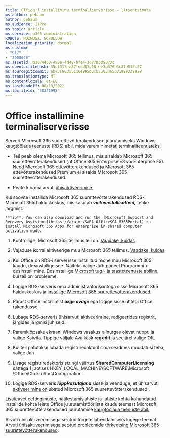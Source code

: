 ```yaml
---
title: Office'i installimine terminaliserverisse – litsentsimata
ms.author: pebaum
author: pebaum
ms.audience: ITPro
ms.topic: article
ms.service: o365-administration
ROBOTS: NOINDEX, NOFOLLOW
localization_priority: Normal
ms.custom:
- "917"
- "2000020"
ms.assetid: b1074430-489e-4d49-bfe4-3d8783d8073c
ms.openlocfilehash: 35ef317ea87fedd01c08fee5b370e3c81e515c27
ms.sourcegitcommit: ab75f66355116e995b3cb5505465b31989339e28
ms.translationtype: MT
ms.contentlocale: et-EE
ms.lasthandoff: 08/13/2021
ms.locfileid: "58321995"
---
```

# <a name="installing-office-on-a-terminal-server"></a>Office installimine terminaliserverisse

Serveri Microsoft 365 suurettevõtterakendused juurutamiseks Windows kaugtöölaua teenuste (RDS) abil, mida varem nimetati terminaliteenusteks.
  
- Teil peab olema Microsoft 365 tellimus, mis sisaldab Microsoft 365 suurettevõtterakendused (nt Office 365 Enterprise E3 või Enterprise E5). Need Microsoft 365 ettevõtterakendused ja Microsoft 365 ettevõtterakendused Premium ei sisalda Microsoft 365 suurettevõtterakendused.

- Peate lubama arvuti [ühisaktiveerimise.](https://docs.microsoft.com/DeployOffice/overview-shared-computer-activation)

Kui soovite installida Microsoft 365 suurettevõtterakendused RDS-i Microsoft 365 halduskeskus, mis kasutab ***vaikeinstallisätteid,*** tehke järgmist.

    **Tip**: You can also download and run the [Microsoft Support and Recovery Assistant](https://aka.ms/SaRA_OfficeSCA_M365Portal) to install Microsoft 365 Apps for enterprise in shared computer activation mode.
  
1. Kontrollige, Microsoft 365 tellimus teil on. [Vaadake, kuidas](https://docs.microsoft.com/microsoft-365/admin/admin-overview/what-subscription-do-i-have)

2. Vajaduse korral aktiveerige muu Microsoft 365 tellimus. [Vaadake, kuidas](https://docs.microsoft.com/microsoft-365/commerce/subscriptions/switch-to-a-different-plan)

3. Kui Office on RDS-i serverisse installitud mõne muu Microsoft 365 kaudu, desinstallige see. Näiteks valige Juhtpaneel Programmi \> desinstallimine. Desinstallige [Microsoft tugi- ja taasteteenuste abiline,](https://aka.ms/SARA-OfficeUninstall-Alchemy) kui teil on probleeme.

4. Logige RDS-serveris oma administraatorikontoga sisse Microsoft 365 halduskeskus ja [installige Microsoft 365 suurettevõtterakendused](https://portal.office.com/OLS/MySoftware.aspx).

5. Pärast Office installimist ***ärge avage*** ega logige sisse ühtegi Office rakendusse.

6. Lubage RDS-serveris ühisarvuti aktiveerimine, redigeerides registrit, järgides järgmisi juhiseid.

1. Paremklõpsake ekraani Windows vasakus allnurgas olevat nuppu ja valige Käivita. Tippige väljale Ava käsk **regedit** ja seejärel valige OK.

2. Kui teil palutakse lubada registriredaktoril oma seadmes muudatusi teha, valige Jah.

3. Lisage registriredaktoris stringi väärtus **SharedComputerLicensing** sättega 1 jaotises HKEY_LOCAL_MACHINE\SOFTWARE\Microsoft \Office\ClickToRun\Configuration.

7. Logige RDS-serveris ***lõppkasutajana*** sisse ja veenduge, et ühisarvuti [aktiveerimine on](https://docs.microsoft.com/DeployOffice/troubleshoot-shared-computer-activation#verify-that-activation-for-microsoft-365-apps-succeeded)lubatud Microsoft 365 suurettevõtterakendused .

Lisateavet eeltingimuste, häälestamisjuhiste ja juhiste kohta kohandatud installide kohta leiate Office juurutamistööriista kaudu teemast Microsoft 365 suurettevõtterakendused juurutamine [kaugtöölaua teenuste abil.](https://docs.microsoft.com/DeployOffice/deploy-microsoft-365-apps-remote-desktop-services)
  
Arvuti ühisaktiveerimisega seotud tõrgete lahendamiseks lugege teemat Arvuti ühisaktiveerimisega seotud probleemide [tõrkeotsing Microsoft 365 suurettevõtterakendused](https://docs.microsoft.com/DeployOffice/troubleshoot-shared-computer-activation).
  